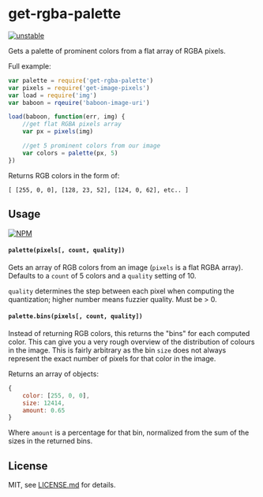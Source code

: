 # get-rgba-palette

[![unstable](http://badges.github.io/stability-badges/dist/unstable.svg)](http://github.com/badges/stability-badges)

Gets a palette of prominent colors from a flat array of RGBA pixels.


Full example: 

```js
var palette = require('get-rgba-palette')
var pixels = require('get-image-pixels')
var load = require('img')
var baboon = rqeuire('baboon-image-uri')

load(baboon, function(err, img) {
    //get flat RGBA pixels array
    var px = pixels(img)

    //get 5 prominent colors from our image
    var colors = palette(px, 5)
})
```

Returns RGB colors in the form of:  

```[ [255, 0, 0], [128, 23, 52], [124, 0, 62], etc.. ]``` 

## Usage

[![NPM](https://nodei.co/npm/get-rgba-palette.png)](https://nodei.co/npm/get-rgba-palette/)

#### `palette(pixels[, count, quality])`

Gets an array of RGB colors from an image (`pixels` is a flat RGBA array). Defaults to a `count` of 5 colors and a `quality` setting of 10. 

`quality` determines the step between each pixel when computing the quantization; higher number means fuzzier quality. Must be > 0.

#### `palette.bins(pixels[, count, quality])`

Instead of returning RGB colors, this returns the "bins" for each computed color. This can give you a very rough overview of the distribution of colours in the image. This is fairly arbitrary as the bin `size` does not always represent the exact number of pixels for that color in the image.

Returns an array of objects:

```js
{
    color: [255, 0, 0],
    size: 12414,
    amount: 0.65
}
```

Where `amount` is a percentage for that bin, normalized from the sum of the sizes in the returned bins.

## License

MIT, see [LICENSE.md](http://github.com/mattdesl/get-rgba-palette/blob/master/LICENSE.md) for details.
